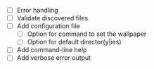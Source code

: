 - [ ] Error handling
- [ ] Validate discovered files
- [ ] Add configuration file
  - [ ] Option for command to set the wallpaper
  - [ ] Option for default director(y|ies)
- [ ] Add command-line help
- [ ] Add verbose error output
